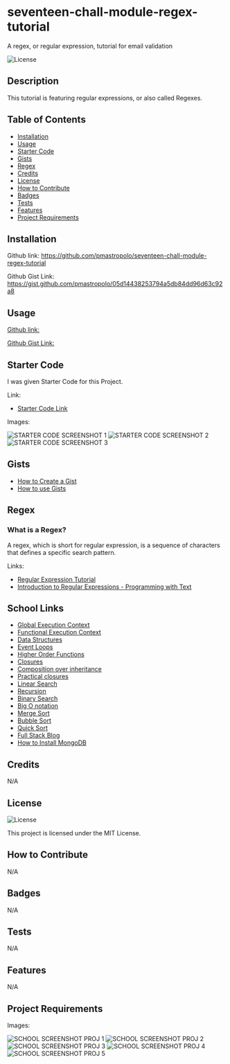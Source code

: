 # seventeen-chall-module-regex-tutorial

A regex, or regular expression, tutorial for email validation

![License](https://img.shields.io/badge/license-MIT-pink.svg?style=for-the-badge)

## Description

This tutorial is featuring regular expressions, or also called Regexes.

## Table of Contents

- [Installation](#installation)
- [Usage](#usage)
- [Starter Code](#starter-code)
- [Gists](#gists)
- [Regex](#regex)
- [Credits](#credits)
- [License](#license)
- [How to Contribute](#how-to-contribute)
- [Badges](#badges)
- [Tests](#tests)
- [Features](#features)
- [Project Requirements](#project-requirements)

## Installation

Github link: https://github.com/pmastropolo/seventeen-chall-module-regex-tutorial

Github Gist Link: https://gist.github.com/pmastropolo/05d14438253794a5db84dd96d63c92a8

## Usage

[Github link:](https://github.com/pmastropolo/seventeen-chall-module-regex-tutorial) 

[Github Gist Link:](https://gist.github.com/pmastropolo/05d14438253794a5db84dd96d63c92a8)

## Starter Code

I was given Starter Code for this Project.

Link:

- [Starter Code Link](https://github.com/coding-boot-camp/bug-free-goggles)

Images:

![STARTER CODE SCREENSHOT 1](Images/startercode11111.jpg)
![STARTER CODE SCREENSHOT 2](Images/startercode22222.jpg)
![STARTER CODE SCREENSHOT 3](Images/startercode33333.jpg)

## Gists

- [How to Create a Gist](https://docs.github.com/en/get-started/writing-on-github/editing-and-sharing-content-with-gists/creating-gists)
- [How to use Gists](https://www.youtube.com/watch?v=wc2NlcWjQHw)

## Regex

### What is a Regex?

A regex, which is short for regular expression, is a sequence of characters that defines a specific search pattern.

Links:

- [Regular Expression Tutorial](https://coding-boot-camp.github.io/full-stack/computer-science/regex-tutorial)
- [Introduction to Regular Expressions - Programming with Text](https://www.youtube.com/watch?v=7DG3kCDx53c)

## School Links

- [Global Execution Context](https://developer.mozilla.org/en-US/docs/Web/JavaScript/Reference/Operators/this#global_context)
- [Functional Execution Context](https://developer.mozilla.org/en-US/docs/Web/JavaScript/Reference/Operators/this#function_context)
- [Data Structures](https://en.wikipedia.org/wiki/Data_structure)
- [Event Loops](https://developer.mozilla.org/en-US/docs/Web/JavaScript/Event_loop#event_loop)
- [Higher Order Functions](https://eloquentjavascript.net/05_higher_order.html#h_xxCc98lOBK)
- [Closures](https://developer.mozilla.org/en-US/docs/Web/JavaScript/Closures)
- [Composition over inheritance](https://en.wikipedia.org/wiki/Composition_over_inheritance)
- [Practical closures](https://developer.mozilla.org/en-US/docs/Web/JavaScript/Closures#practical_closures)
- [Linear Search](https://en.wikipedia.org/wiki/Linear_search)
- [Recursion](https://en.wikipedia.org/wiki/Recursion)
- [Binary Search](https://en.wikipedia.org/wiki/Binary_search_algorithm)
- [Big O notation](https://en.wikipedia.org/wiki/Big_O_notation)
- [Merge Sort](https://en.wikipedia.org/wiki/Sorting_algorithm#Merge_sort)
- [Bubble Sort](https://en.wikipedia.org/wiki/Sorting_algorithm#Bubble_sort)
- [Quick Sort](https://en.wikipedia.org/wiki/Sorting_algorithm#Quicksort)
- [Full Stack Blog](https://coding-boot-camp.github.io/full-stack/)
- [How to Install MongoDB](https://coding-boot-camp.github.io/full-stack/mongodb/how-to-install-mongodb)

## Credits

N/A

## License

![License](https://img.shields.io/badge/license-MIT-pink.svg?style=for-the-badge)

This project is licensed under the MIT License.

## How to Contribute

N/A

## Badges

N/A

## Tests

N/A

## Features

N/A

## Project Requirements

Images:

![SCHOOL SCREENSHOT PROJ 1](Images/schoolscreen1.jpg)
![SCHOOL SCREENSHOT PROJ 2](Images/schoolscreen22222.jpg)
![SCHOOL SCREENSHOT PROJ 3](Images/schoolscreen33333.jpg)
![SCHOOL SCREENSHOT PROJ 4](Images/schoolscreen44444.jpg)
![SCHOOL SCREENSHOT PROJ 5](Images/schoolscreen55555.jpg)
